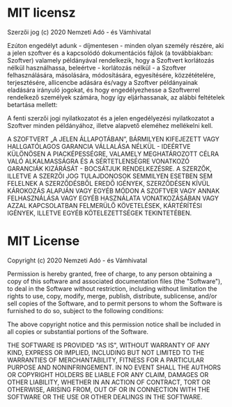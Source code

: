 # MIT licensz

Szerzői jog (c) 2020 Nemzeti Adó - és Vámhivatal

Ezúton engedélyt adunk - díjmentesen - minden olyan személy részére, aki a jelen szoftver és a kapcsolódó dokumentációs fájlok (a továbbiakban: Szoftver) valamely példányával rendelkezik, hogy a Szoftvert korlátozás nélkül használhassa, beleértve - korlátozás nélkül - a Szoftver felhasználására, másolására, módosítására, egyesítésére, közzétételére, terjesztésére, allicencbe adására és/vagy a Szoftver példányainak eladására irányuló jogokat, és hogy engedélyezhesse a Szoftverrel rendelkező személyek számára, hogy így eljárhassanak, az alábbi feltételek betartása mellett:

A fenti szerzői jogi nyilatkozatot és a jelen engedélyezési nyilatkozatot a Szoftver minden példányához, illetve alapvető eleméhez mellékelni kell.

A SZOFTVERT „A JELEN ÁLLAPOTÁBAN”, BÁRMILYEN KIFEJEZETT VAGY HALLGATÓLAGOS GARANCIA VÁLLALÁSA NÉLKÜL - IDEÉRTVE KÜLÖNÖSEN A PIACKÉPESSÉGRE, VALAMELY MEGHATÁROZOTT CÉLRA VALÓ ALKALMASSÁGRA ÉS A SÉRTETLENSÉGRE VONATKOZÓ GARANCIÁK KIZÁRÁSÁT - BOCSÁTJUK RENDELKEZÉSRE. A SZERZŐK, ILLETVE A SZERZŐI JOG TULAJDONOSOK SEMMILYEN ESETBEN SEM FELELNEK A SZERZŐDÉSBŐL EREDŐ IGÉNYEK, SZERZŐDÉSEN KÍVÜL KÁROKOZÁS ALAPJÁN VAGY EGYÉB MÓDON A SZOFTVER VAGY ANNAK FELHASZNÁLÁSA VAGY EGYÉB HASZNÁLATA VONATKOZÁSÁBAN VAGY AZZAL KAPCSOLATBAN FELMERÜLŐ KÖVETELÉSEK, KÁRTÉRÍTÉSI IGÉNYEK, ILLETVE EGYÉB KÖTELEZETTSÉGEK TEKINTETÉBEN.

# MIT License

Copyright (c) 2020 Nemzeti Adó - és Vámhivatal

Permission is hereby granted, free of charge, to any person obtaining a copy of this software and associated documentation files (the "Software"), to deal in the Software without restriction, including without limitation the rights to use, copy, modify, merge, publish, distribute, sublicense, and/or sell copies of the Software, and to permit persons to whom the Software is furnished to do so, subject to the following conditions:

The above copyright notice and this permission notice shall be included in all copies or substantial portions of the Software.

THE SOFTWARE IS PROVIDED "AS IS", WITHOUT WARRANTY OF ANY KIND, EXPRESS OR IMPLIED, INCLUDING BUT NOT LIMITED TO THE WARRANTIES OF MERCHANTABILITY, FITNESS FOR A PARTICULAR PURPOSE AND NONINFRINGEMENT. IN NO EVENT SHALL THE AUTHORS OR COPYRIGHT HOLDERS BE LIABLE FOR ANY CLAIM, DAMAGES OR OTHER LIABILITY, WHETHER IN AN ACTION OF CONTRACT, TORT OR OTHERWISE, ARISING FROM, OUT OF OR IN CONNECTION WITH THE SOFTWARE OR THE USE OR OTHER DEALINGS IN THE SOFTWARE.